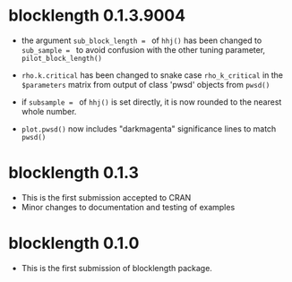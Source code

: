 # blocklength 0.1.3.9004

* the argument `sub_block_length = ` of `hhj()` has been changed to `sub_sample = ` to avoid confusion with the other tuning parameter, `pilot_block_length()`

* `rho.k.critical` has been changed to snake case `rho_k_critical` in the `$parameters` matrix from output of class 'pwsd' objects from `pwsd()`

* if `subsample = ` of `hhj()` is set directly, it is now rounded to the nearest whole number.

* `plot.pwsd()` now includes "darkmagenta" significance lines to match `pwsd()`


# blocklength 0.1.3

* This is the first submission accepted to CRAN
* Minor changes to documentation and testing of examples


# blocklength 0.1.0

* This is the first submission of blocklength package.

